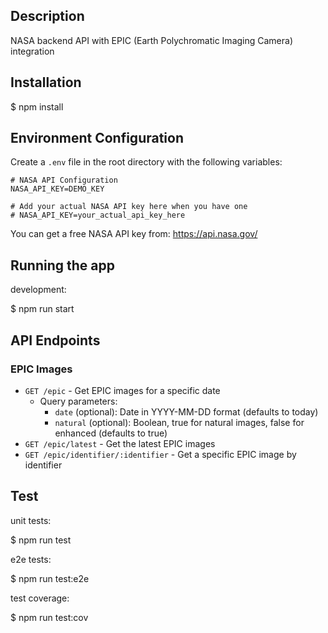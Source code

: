 ## Description

  NASA backend API with EPIC (Earth Polychromatic Imaging Camera) integration

## Installation

  $ npm install

## Environment Configuration

Create a `.env` file in the root directory with the following variables:

```env
# NASA API Configuration
NASA_API_KEY=DEMO_KEY

# Add your actual NASA API key here when you have one
# NASA_API_KEY=your_actual_api_key_here
```

You can get a free NASA API key from: https://api.nasa.gov/

## Running the app

development:

  $ npm run start

## API Endpoints

### EPIC Images
- `GET /epic` - Get EPIC images for a specific date
  - Query parameters:
    - `date` (optional): Date in YYYY-MM-DD format (defaults to today)
    - `natural` (optional): Boolean, true for natural images, false for enhanced (defaults to true)
- `GET /epic/latest` - Get the latest EPIC images
- `GET /epic/identifier/:identifier` - Get a specific EPIC image by identifier

## Test

unit tests:
  
  $ npm run test

e2e tests:
  
  $ npm run test:e2e

test coverage:

  $ npm run test:cov

